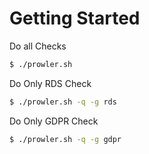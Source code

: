 # Getting Started

Do all Checks 

```sh
$ ./prowler.sh 
```

Do Only RDS Check 
```sh
$ ./prowler.sh -q -g rds
```

Do Only GDPR Check 
```sh
$ ./prowler.sh -q -g gdpr
```


